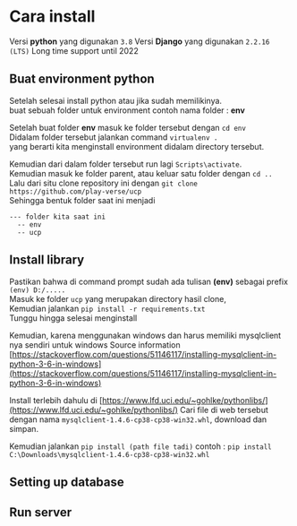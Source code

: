 # Cara install

Versi **python** yang digunakan `3.8`
Versi **Django** yang digunakan `2.2.16 (LTS)` Long time support until 2022

## Buat environment python

Setelah selesai install python atau jika sudah memilikinya.<br>
buat sebuah folder untuk environment contoh nama folder : **env**

Setelah buat folder **env** masuk ke folder tersebut dengan `cd env`<br>
Didalam folder tersebut jalankan command 
`virtualenv .`<br>
yang berarti kita menginstall environment didalam directory tersebut.

Kemudian dari dalam folder tersebut run lagi `Scripts\activate`.<br>
Kemudian masuk ke folder parent, atau keluar satu folder dengan `cd ..`<br>
Lalu dari situ clone repository ini dengan `git clone https://github.com/play-verse/ucp`<br>
Sehingga bentuk folder saat ini menjadi
```
--- folder kita saat ini
  -- env
  -- ucp
```

## Install library

Pastikan bahwa di command prompt sudah ada tulisan **(env)** sebagai prefix
`(env) D:/.....` <br>
Masuk ke folder `ucp` yang merupakan directory hasil clone, <br>
Kemudian jalankan `pip install -r requirements.txt`<br>
Tunggu hingga selesai menginstall

Kemudian, karena menggunakan windows dan harus memiliki mysqlclient nya sendiri untuk windows
Source information [https://stackoverflow.com/questions/51146117/installing-mysqlclient-in-python-3-6-in-windows](https://stackoverflow.com/questions/51146117/installing-mysqlclient-in-python-3-6-in-windows)

Install terlebih dahulu di
[https://www.lfd.uci.edu/~gohlke/pythonlibs/](https://www.lfd.uci.edu/~gohlke/pythonlibs/)
Cari file di web tersebut dengan nama `mysqlclient‑1.4.6‑cp38‑cp38‑win32.whl`, download dan simpan.

Kemudian jalankan 
`pip install (path file tadi)`
contoh : `pip install C:\Downloads\mysqlclient‑1.4.6‑cp38‑cp38‑win32.whl`

## Setting up database

## Run server
